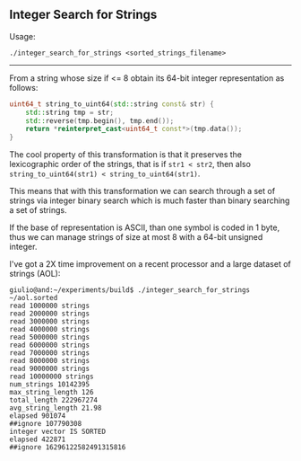 Integer Search for Strings
--------------------------

Usage:

    ./integer_search_for_strings <sorted_strings_filename>

--------------------------

From a string whose size if <= 8 obtain its 64-bit integer representation
as follows:

```C++
uint64_t string_to_uint64(std::string const& str) {
    std::string tmp = str;
    std::reverse(tmp.begin(), tmp.end());
    return *reinterpret_cast<uint64_t const*>(tmp.data());
}
```

The cool property of this transformation is that it preserves
the lexicographic order of the strings, that is
if `str1 < str2`, then also `string_to_uint64(str1) < string_to_uint64(str1)`.

This means that with this transformation we can search through a set
of strings via integer binary search which is much faster than
binary searching a set of strings.

If the base of representation is ASCII, than one symbol is coded in 1 byte,
thus we can manage strings of size at most 8 with a 64-bit unsigned integer.

I've got a 2X time improvement on a recent processor
and a large dataset of strings (AOL):

	giulio@and:~/experiments/build$ ./integer_search_for_strings ~/aol.sorted 
	read 1000000 strings
	read 2000000 strings
	read 3000000 strings
	read 4000000 strings
	read 5000000 strings
	read 6000000 strings
	read 7000000 strings
	read 8000000 strings
	read 9000000 strings
	read 10000000 strings
	num_strings 10142395
	max_string_length 126
	total_length 222967274
	avg_string_length 21.98
	elapsed 901074
	##ignore 107790308
	integer vector IS SORTED
	elapsed 422871
	##ignore 16296122582491315816